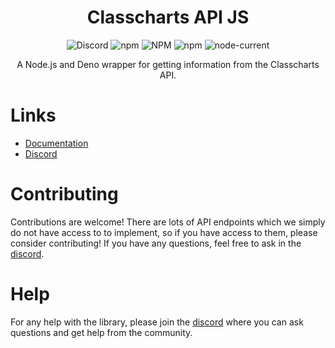 <h1 align="center">Classcharts API JS</h1>
<div align="center">
<img alt="Discord" src="https://img.shields.io/discord/918103752068726855">
 <img alt="npm" src="https://img.shields.io/npm/dm/classcharts-api">
 <img alt="NPM" src="https://img.shields.io/npm/l/classcharts-api">
 <img alt="npm" src="https://img.shields.io/npm/v/classcharts-api">
 <img alt="node-current" src="https://img.shields.io/node/v/classcharts-api">
</div>

<p align="center">A Node.js and Deno wrapper for getting information from the Classcharts API.</p>

# Links

- [Documentation](https://classchartsapi.github.io/classcharts-api-js/)
- [Discord](https://discord.gg/DTcwugcgZ2)

# Contributing

Contributions are welcome! There are lots of API endpoints which we simply do
not have access to to implement, so if you have access to them, please consider
contributing! If you have any questions, feel free to ask in the
[discord](https://discord.gg/DTcwugcgZ2).

# Help

For any help with the library, please join the
[discord](https://discord.gg/DTcwugcgZ2) where you can ask questions and get
help from the community.
